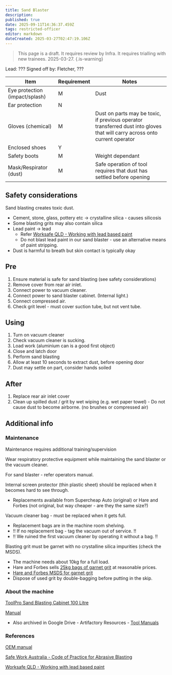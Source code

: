 ```yaml
---
title: Sand Blaster
description: 
published: true
date: 2025-09-11T14:36:37.459Z
tags: restricted-officer
editor: markdown
dateCreated: 2025-03-27T02:47:19.106Z
---
```


> This page is a draft.
> It requires review by Infra.
> It requires trialling with new trainees.
> 2025-03-27.
{.is-warning}

Lead: ???
Signed off by: Fletcher, ???

| Item                           | Requirement | Notes |
| ------------------------------ | ----------- | - |
| Eye protection (impact/splash) | M           | Dust                                                                                                                       |
| Ear protection                 | N           |                                                                                                                            |
| Gloves (chemical)              | M           | Dust on parts may be toxic, if previous operator transferred dust into gloves that will carry across onto current operator |
| Enclosed shoes                 | Y           |                                                                                                                            |
| Safety boots                   | M           | Weight dependant                                                                                                           |
| Mask/Respirator (dust)         | M           | Safe operation of tool requires that dust has settled before opening                                                       |

## Safety considerations

Sand blasting creates toxic dust.

* Cement, stone, glass, pottery etc -> crystalline silica - causes silicosis
* Some blasting grits may also contain silica
* Lead paint -> lead
  * Refer [Worksafe QLD - Working with lead based paint](https://www.worksafe.qld.gov.au/safety-and-prevention/hazards/hazardous-exposures/lead/working-with-lead-based-paint)
  * Do not blast lead paint in our sand blaster - use an alternative means of paint stripping.
* Dust is harmful to breath but skin contact is typically okay

## Pre

1. Ensure material is safe for sand blasting (see safety considerations)
1. Remove cover from rear air inlet.
1. Connect power to vacuum cleaner.
1. Connect power to sand blaster cabinet. (Internal light.)
1. Connect compressed air.
1. Check grit level - must cover suction tube, but not vent tube.

## Using

1. Turn on vacuum cleaner
1. Check vacuum cleaner is sucking.
1. Load work (aluminium can is a good first object)
1. Close and latch door
1. Perform sand blasting
1. Allow at least 10 seconds to extract dust, before opening door
1. Dust may settle on part, consider hands soiled

## After

1. Replace rear air inlet cover
1. Clean up spilled dust / grit by wet wiping (e.g. wet paper towel) - Do not cause dust to become airborne. (no brushes or compressed air)

## Additional info

### Maintenance

Maintenance requires additional training/supervision

Wear respiratory protective equipment while maintaining the sand blaster or the vacuum cleaner.

For sand blaster - refer operators manual.

Internal screen protector (thin plastic sheet) should be replaced when it becomes hard to see through.
* Replacements available from Supercheap Auto (original) or Hare and Forbes (not original, but way cheaper - are they the same size?)

Vacuum cleaner bag - must be replaced when it gets full.

* Replacement bags are in the machine room shelving.
* !! If no replacement bag - tag the vacuum out of service. !!
* !! We ruined the first vacuum cleaner by operating it without a bag. !!

Blasting grit must be garnet with no crystalline silica impurities (check the MSDS).

* The machine needs about 10kg for a full load.
* Hare and Forbes sells [25kg bags of garnet grit](https://www.machineryhouse.com.au/sandblasting-beads) at reasonable prices.
* [Hare and Forbes MSDS for garnet grit](https://images.machineryhouse.com.au/products/S296/PDF/Garnet%20_Hare%20_%20Forbes__1687470138.pdf)
* Dispose of used grit by double-bagging before putting in the skip.

### About the machine

[ToolPro Sand Blasting Cabinet 100 Litre](https://www.supercheapauto.com.au/p/toolpro-toolpro-sand-blasting-cabinet-100-litre/394020.html)

[Manual](https://www.supercheapauto.com.au/on/demandware.static/-/Library-Sites-supercheap-shared-library/default/dw2aa8642a/productsheets/394020.pdf)
* Also archived in Google Drive - Artifactory Resources - [Tool Manuals](https://drive.google.com/open?id=11565Q_PLQ8xoMX4iPwJlAQk2xVaQECWi&usp=drive_fs)

### References

[OEM manual](https://www.supercheapauto.com.au/on/demandware.static/-/Library-Sites-supercheap-shared-library/default/dw2aa8642a/productsheets/394020.pdf)

[Safe Work Australia - Code of Practice for Abrasive Blasting](https://www.safeworkaustralia.gov.au/system/files/documents/1702/abrasive_blasting2.pdf)

[Worksafe QLD - Working with lead based paint](https://www.worksafe.qld.gov.au/safety-and-prevention/hazards/hazardous-exposures/lead/working-with-lead-based-paint)